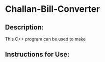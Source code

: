 # Challan-Bill-Converter

## Description:
This C++ program can be used to make

## Instructions for Use:
